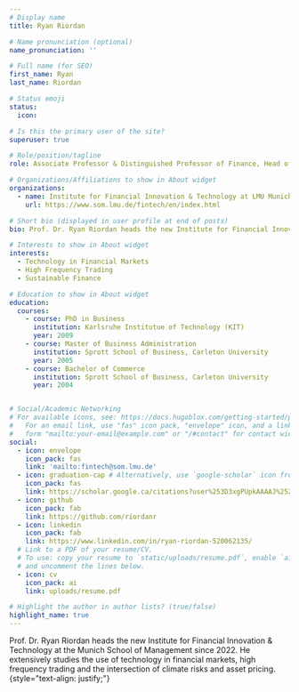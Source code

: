 ```yaml
---
# Display name
title: Ryan Riordan

# Name pronunciation (optional)
name_pronunciation: ''

# Full name (for SEO)
first_name: Ryan
last_name: Riordan

# Status emoji
status:
  icon: 

# Is this the primary user of the site?
superuser: true

# Role/position/tagline
role: Associate Professor & Distinguished Professor of Finance, Head of Institute for Financial Innovation & Technology

# Organizations/Affiliations to show in About widget
organizations:
  - name: Institute for Financial Innovation & Technology at LMU Munich
    url: https://www.som.lmu.de/fintech/en/index.html

# Short bio (displayed in user profile at end of posts)
bio: Prof. Dr. Ryan Riordan heads the new Institute for Financial Innovation & Technology at the Munich School of Management since 2022. He extensively studies the use of technology in financial markets, high frequency trading and the intersection of climate risks and asset pricing.

# Interests to show in About widget
interests:
  - Technology in Financial Markets
  - High Frequency Trading
  - Sustainable Finance

# Education to show in About widget
education:
  courses:
    - course: PhD in Business
      institution: Karlsruhe Institutue of Technology (KIT)
      year: 2009
    - course: Master of Business Administration
      institution: Sprott School of Business, Carleton University
      year: 2005
    - course: Bachelor of Commerce
      institution: Sprott School of Business, Carleton University
      year: 2004


# Social/Academic Networking
# For available icons, see: https://docs.hugoblox.com/getting-started/page-builder/#icons
#   For an email link, use "fas" icon pack, "envelope" icon, and a link in the
#   form "mailto:your-email@example.com" or "/#contact" for contact widget.
social:
  - icon: envelope
    icon_pack: fas
    link: 'mailto:fintech@som.lmu.de'
  - icon: graduation-cap # Alternatively, use `google-scholar` icon from `ai` icon pack
    icon_pack: fas
    link: https://scholar.google.ca/citations?user%253D3xgPUpkAAAAJ%2526hl%253Den
  - icon: github
    icon_pack: fab
    link: https://github.com/riordanr
  - icon: linkedin
    icon_pack: fab
    link: https://www.linkedin.com/in/ryan-riordan-520062135/
  # Link to a PDF of your resume/CV.
  # To use: copy your resume to `static/uploads/resume.pdf`, enable `ai` icons in `params.yaml`,
  # and uncomment the lines below.
  - icon: cv
    icon_pack: ai
    link: uploads/resume.pdf

# Highlight the author in author lists? (true/false)
highlight_name: true
---
```


Prof. Dr. Ryan Riordan heads the new Institute for Financial Innovation & Technology at the Munich School of Management since 2022. He extensively studies the use of technology in financial markets, high frequency trading and the intersection of climate risks and asset pricing.
{style="text-align: justify;"}
